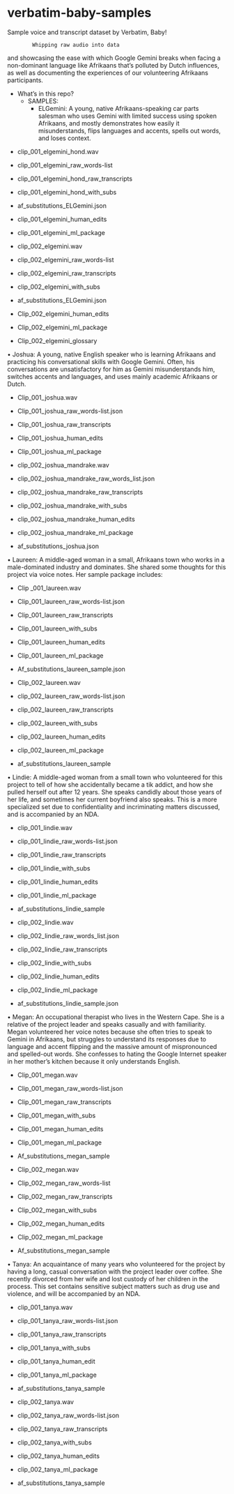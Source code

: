 # verbatim-baby-samples
Sample voice and transcript dataset by Verbatim, Baby!


            Whipping raw audio into data
 and showcasing the ease with which Google Gemini breaks when
facing a non-dominant language like Afrikaans that’s polluted
by Dutch influences, as well as documenting the experiences of 
         our volunteering Afrikaans participants.


* What’s in this repo?
  * SAMPLES:
    * ELGemini: A young, native Afrikaans-speaking car parts 
       salesman who uses Gemini with limited success using 
       spoken Afrikaans, and mostly demonstrates how easily it 
       misunderstands, flips languages and accents, spells out
       words, and loses context.

-	clip_001_elgemini_hond.wav
-	clip_001_elgemini_raw_words-list
-	clip_001_elgemini_hond_raw_transcripts
-	clip_001_elgemini_hond_with_subs
-	af_substitutions_ELGemini.json
-	clip_001_elgemini_human_edits
-	clip_001_elgemini_ml_package



-	clip_002_elgemini.wav
-	clip_002_elgemini_raw_words-list
-	clip_002_elgemini_raw_transcripts
-	clip_002_elgemini_with_subs
-	af_substitutions_ELGemini.json
-	Clip_002_elgemini_human_edits
-	Clip_002_elgemini_ml_package
-	Clip_002_elgemini_glossary


•	Joshua: A young, native English speaker who is learning Afrikaans 
  and practicing his conversational skills with Google Gemini. Often,
  his conversations are unsatisfactory for him as Gemini misunderstands him,
  switches accents and languages, and uses mainly 
  academic Afrikaans or Dutch.

-	Clip_001_joshua.wav
-	Clip_001_joshua_raw_words-list.json
-	Clip_001_joshua_raw_transcripts
-	Clip_001_joshua_human_edits
-	Clip_001_joshua_ml_package


-	clip_002_joshua_mandrake.wav
-	clip_002_joshua_mandrake_raw_words_list.json
-	clip_002_joshua_mandrake_raw_transcripts
-	clip_002_joshua_mandrake_with_subs
-	clip_002_joshua_mandrake_human_edits
-	clip_002_joshua_mandrake_ml_package
-	af_substitutions_joshua.json


•	Laureen: A middle-aged woman in a small, Afrikaans town who works in a 
  male-dominated industry and dominates. She shared some thoughts for this project
  via voice notes. Her sample package includes:


-	Clip _001_laureen.wav
-	Clip_001_laureen_raw_words-list.json
-	Clip_001_laureen_raw_transcripts
-	Clip_001_laureen_with_subs
-	Clip_001_laureen_human_edits
-	Clip_001_laureen_ml_package
-	Af_substitutions_laureen_sample.json


-	Clip_002_laureen.wav
-	clip_002_laureen_raw_words-list.json
-	clip_002_laureen_raw_transcripts
-	clip_002_laureen_with_subs
-	clip_002_laureen_human_edits
-	clip_002_laureen_ml_package
-	af_substitutions_laureen_sample



•	Lindie: A middle-aged woman from a small town who volunteered for this project 
  to tell of how she accidentally became a tik addict, and how she pulled herself out 
  after 12 years. She speaks candidly about those years of her life, and sometimes her 
  current boyfriend also speaks. This is a more specialized set due to confidentiality and 
  incriminating matters discussed, and is accompanied by an NDA.

-	clip_001_lindie.wav
-	clip_001_lindie_raw_words-list.json
-	clip_001_lindie_raw_transcripts
-	clip_001_lindie_with_subs
-	clip_001_lindie_human_edits
-	clip_001_lindie_ml_package
-	af_substitutions_lindie_sample


-	clip_002_lindie.wav
-	clip_002_lindie_raw_words_list.json
-	clip_002_lindie_raw_transcripts
-	clip_002_lindie_with_subs
-	clip_002_lindie_human_edits
-	clip_002_lindie_ml_package
-	af_substitutions_lindie_sample.json



•	Megan: An occupational therapist who lives in the Western Cape. She is a relative 
  of the project leader and speaks casually and with familiarity. Megan volunteered 
  her voice notes because she often tries to speak to Gemini in Afrikaans, but struggles
  to understand its responses due to language and accent flipping and the massive amount 
  of mispronounced and spelled-out words. She confesses to hating the Google Internet 
  speaker in her mother’s kitchen because it only understands English.


-	Clip_001_megan.wav
-	Clip_001_megan_raw_words-list.json
-	Clip_001_megan_raw_transcripts
-	Clip_001_megan_with_subs
-	Clip_001_megan_human_edits
-	Clip_001_megan_ml_package
-	Af_substitutions_megan_sample


-	Clip_002_megan.wav
-	Clip_002_megan_raw_words-list
-	Clip_002_megan_raw_transcripts
-	Clip_002_megan_with_subs
-	Clip_002_megan_human_edits
-	Clip_002_megan_ml_package
-	Af_substitutions_megan_sample

•	Tanya: An acquaintance of many years who volunteered for the project by having a long, 
  casual conversation with the project leader over coffee. She recently divorced from her 
  wife and lost custody of her children in the process. This set contains sensitive subject
  matters such as drug use and violence, and will be accompanied by an NDA.

-	clip_001_tanya.wav
-	clip_001_tanya_raw_words-list.json
-	clip_001_tanya_raw_transcripts
-	clip_001_tanya_with_subs
-	clip_001_tanya_human_edit
-	clip_001_tanya_ml_package
-	af_substitutions_tanya_sample


-	clip_002_tanya.wav
-	clip_002_tanya_raw_words-list.json
-	clip_002_tanya_raw_transcripts
-	clip_002_tanya_with_subs
-	clip_002_tanya_human_edits
-	clip_002_tanya_ml_package
-	af_substitutions_tanya_sample
